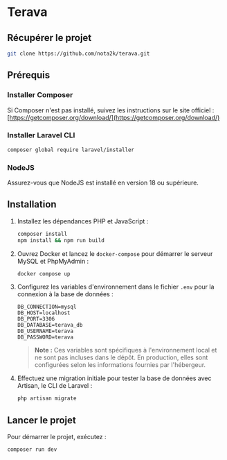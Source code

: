 # Terava

## Récupérer le projet

```bash
git clone https://github.com/nota2k/terava.git
```

## Prérequis

### Installer Composer
Si Composer n'est pas installé, suivez les instructions sur le site officiel :  
[https://getcomposer.org/download/](https://getcomposer.org/download/)

### Installer Laravel CLI
```bash
composer global require laravel/installer
```

### NodeJS
Assurez-vous que NodeJS est installé en version 18 ou supérieure.

## Installation

1. Installez les dépendances PHP et JavaScript :
    ```bash
    composer install
    npm install && npm run build
    ```

2. Ouvrez Docker et lancez le `docker-compose` pour démarrer le serveur MySQL et PhpMyAdmin :
    ```bash
    docker compose up
    ```

3. Configurez les variables d'environnement dans le fichier `.env` pour la connexion à la base de données :
    ```
    DB_CONNECTION=mysql
    DB_HOST=localhost
    DB_PORT=3306
    DB_DATABASE=terava_db
    DB_USERNAME=terava
    DB_PASSWORD=terava
    ```

    > **Note :** Ces variables sont spécifiques à l'environnement local et ne sont pas incluses dans le dépôt. En production, elles sont configurées selon les informations fournies par l'hébergeur.

4. Effectuez une migration initiale pour tester la base de données avec Artisan, le CLI de Laravel :
    ```bash
    php artisan migrate
    ```

## Lancer le projet

Pour démarrer le projet, exécutez :
```bash
composer run dev
```
